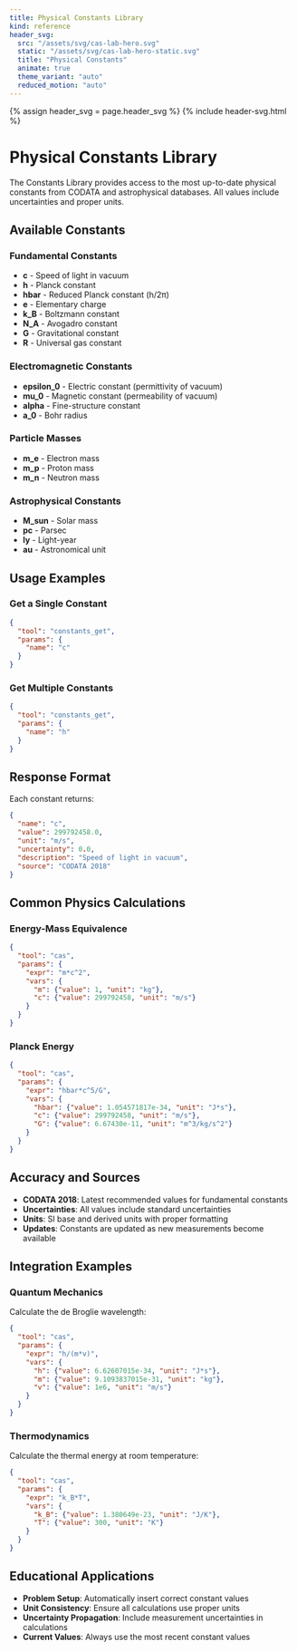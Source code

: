 ```yaml
---
title: Physical Constants Library
kind: reference
header_svg:
  src: "/assets/svg/cas-lab-hero.svg"
  static: "/assets/svg/cas-lab-hero-static.svg"
  title: "Physical Constants"
  animate: true
  theme_variant: "auto"
  reduced_motion: "auto"
---
```


{% assign header_svg = page.header_svg %}
{% include header-svg.html %}

# Physical Constants Library

The Constants Library provides access to the most up-to-date physical constants from CODATA and astrophysical databases. All values include uncertainties and proper units.

## Available Constants

### Fundamental Constants
- **c** - Speed of light in vacuum
- **h** - Planck constant
- **hbar** - Reduced Planck constant (h/2π)
- **e** - Elementary charge
- **k_B** - Boltzmann constant
- **N_A** - Avogadro constant
- **G** - Gravitational constant
- **R** - Universal gas constant

### Electromagnetic Constants
- **epsilon_0** - Electric constant (permittivity of vacuum)
- **mu_0** - Magnetic constant (permeability of vacuum)
- **alpha** - Fine-structure constant
- **a_0** - Bohr radius

### Particle Masses
- **m_e** - Electron mass
- **m_p** - Proton mass
- **m_n** - Neutron mass

### Astrophysical Constants
- **M_sun** - Solar mass
- **pc** - Parsec
- **ly** - Light-year
- **au** - Astronomical unit

## Usage Examples

### Get a Single Constant
```json
{
  "tool": "constants_get",
  "params": {
    "name": "c"
  }
}
```

### Get Multiple Constants
```json
{
  "tool": "constants_get",
  "params": {
    "name": "h"
  }
}
```

## Response Format

Each constant returns:
```json
{
  "name": "c",
  "value": 299792458.0,
  "unit": "m/s",
  "uncertainty": 0.0,
  "description": "Speed of light in vacuum",
  "source": "CODATA 2018"
}
```

## Common Physics Calculations

### Energy-Mass Equivalence
```json
{
  "tool": "cas",
  "params": {
    "expr": "m*c^2",
    "vars": {
      "m": {"value": 1, "unit": "kg"},
      "c": {"value": 299792458, "unit": "m/s"}
    }
  }
}
```

### Planck Energy
```json
{
  "tool": "cas",
  "params": {
    "expr": "hbar*c^5/G",
    "vars": {
      "hbar": {"value": 1.054571817e-34, "unit": "J*s"},
      "c": {"value": 299792458, "unit": "m/s"},
      "G": {"value": 6.67430e-11, "unit": "m^3/kg/s^2"}
    }
  }
}
```

## Accuracy and Sources

- **CODATA 2018**: Latest recommended values for fundamental constants
- **Uncertainties**: All values include standard uncertainties
- **Units**: SI base and derived units with proper formatting
- **Updates**: Constants are updated as new measurements become available

## Integration Examples

### Quantum Mechanics
Calculate the de Broglie wavelength:
```json
{
  "tool": "cas",
  "params": {
    "expr": "h/(m*v)",
    "vars": {
      "h": {"value": 6.62607015e-34, "unit": "J*s"},
      "m": {"value": 9.1093837015e-31, "unit": "kg"},
      "v": {"value": 1e6, "unit": "m/s"}
    }
  }
}
```

### Thermodynamics
Calculate the thermal energy at room temperature:
```json
{
  "tool": "cas",
  "params": {
    "expr": "k_B*T",
    "vars": {
      "k_B": {"value": 1.380649e-23, "unit": "J/K"},
      "T": {"value": 300, "unit": "K"}
    }
  }
}
```

## Educational Applications

- **Problem Setup**: Automatically insert correct constant values
- **Unit Consistency**: Ensure all calculations use proper units
- **Uncertainty Propagation**: Include measurement uncertainties in calculations
- **Current Values**: Always use the most recent constant values
